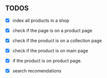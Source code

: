 ## TODOS

- [x] index all products in a shop
- [x] check if the page is on a product page
- [x] check if the product is on a collection page
- [x] check if the product is on main page

- [x] if the product is on product page.
- [x] search recomendations
